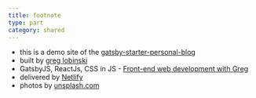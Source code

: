 ```yaml
---
title: footnote
type: part
category: shared
---
```


- this is a demo site of the [gatsby-starter-personal-blog](https://github.com/greglobinski/gatsby-starter-personal-blog)
- built by [greg lobinski](https://www.greglobinski.com)
- GatsbyJS, ReactJs, CSS in JS - [Front-end web development with Greg](https://dev.greglobinski.com)
- delivered by [Netlify](https://www.netlify.com/)
- photos by [unsplash.com](https://unsplash.com)
